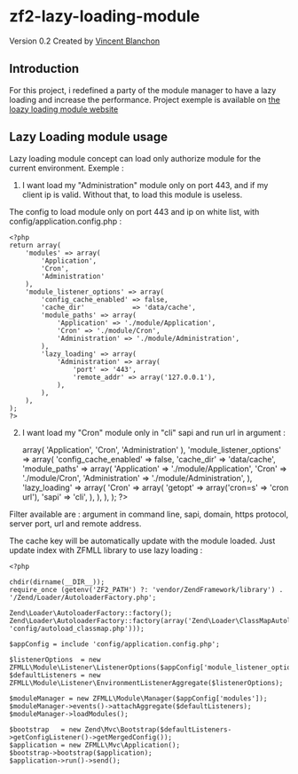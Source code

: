 zf2-lazy-loading-module
==============

Version 0.2 Created by [Vincent Blanchon](http://developpeur-zend-framework.fr/)

Introduction
------------

For this project, i redefined a party of the module manager to have a lazy loading and increase the performance.
Project exemple is available on [the loazy loading module website](http://lazy-loading.zend-framework-2.fr/)

Lazy Loading module usage
------------

Lazy loading module concept can load only authorize module for the current environment.
Exemple :

1) I want load my "Administration" module only on port 443, and if my client ip is valid.
Without that, to load this module is useless.

The config to load module only on port 443 and ip on white list, with config/application.config.php :

    <?php 
    return array(
        'modules' => array(
            'Application',
            'Cron',
            'Administration'
        ),
        'module_listener_options' => array( 
            'config_cache_enabled' => false,
            'cache_dir'            => 'data/cache',
            'module_paths' => array(
                'Application' => './module/Application',
                'Cron' => './module/Cron',
                'Administration' => './module/Administration',
            ),
            'lazy_loading' => array(
                'Administration' => array(
                    'port' => '443',
                    'remote_addr' => array('127.0.0.1'),
                ),
            ),
        ),
    );
    ?>

2) I want load my "Cron" module only in "cli" sapi and run url in argument :

    <?php 
    return array(
        'modules' => array(
            'Application',
            'Cron',
            'Administration'
        ),
        'module_listener_options' => array( 
            'config_cache_enabled' => false,
            'cache_dir'            => 'data/cache',
            'module_paths' => array(
                'Application' => './module/Application',
                'Cron' => './module/Cron',
                'Administration' => './module/Administration',
            ),
            'lazy_loading' => array(
                'Cron' => array(
                    'getopt' => array('cron=s' => 'cron url'),
                    'sapi' => 'cli',
                ),
            ),
        ),
    );
    ?>

Filter available are : argument in command line, sapi, domain, https protocol, server port, url and remote address.

The cache key will be automatically update with the module loaded.
Just update index with ZFMLL library to use lazy loading :

    <?php

    chdir(dirname(__DIR__));
    require_once (getenv('ZF2_PATH') ?: 'vendor/ZendFramework/library') . '/Zend/Loader/AutoloaderFactory.php';

    Zend\Loader\AutoloaderFactory::factory();
    Zend\Loader\AutoloaderFactory::factory(array('Zend\Loader\ClassMapAutoloader'=>array(include 'config/autoload_classmap.php')));

    $appConfig = include 'config/application.config.php';

    $listenerOptions  = new ZFMLL\Module\Listener\ListenerOptions($appConfig['module_listener_options']);
    $defaultListeners = new ZFMLL\Module\Listener\EnvironmentListenerAggregate($listenerOptions);

    $moduleManager = new ZFMLL\Module\Manager($appConfig['modules']);
    $moduleManager->events()->attachAggregate($defaultListeners);
    $moduleManager->loadModules();

    $bootstrap   = new Zend\Mvc\Bootstrap($defaultListeners->getConfigListener()->getMergedConfig());
    $application = new ZFMLL\Mvc\Application();
    $bootstrap->bootstrap($application);
    $application->run()->send();